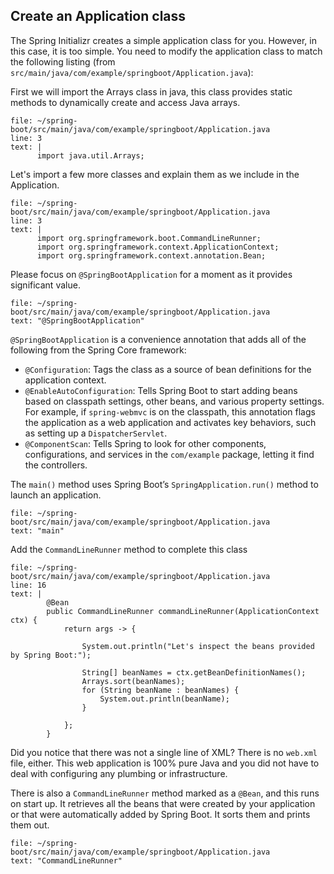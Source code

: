 
## Create an Application class

The Spring Initializr creates a simple application class for you. However, in this case, it is too simple. You need to modify the application class to match the following listing (from `src/main/java/com/example/springboot/Application.java`):


First we will import the Arrays class in java, this class provides static methods to dynamically create and access Java arrays.
```editor:insert-lines-before-line
file: ~/spring-boot/src/main/java/com/example/springboot/Application.java
line: 3
text: |
      import java.util.Arrays;
```

Let's import a few more classes and explain them as we include in the Application.
```editor:insert-lines-before-line
file: ~/spring-boot/src/main/java/com/example/springboot/Application.java
line: 3
text: |
      import org.springframework.boot.CommandLineRunner;
      import org.springframework.context.ApplicationContext;
      import org.springframework.context.annotation.Bean;

```

Please focus on `@SpringBootApplication` for a moment as it provides significant value.
```editor:select-matching-text
file: ~/spring-boot/src/main/java/com/example/springboot/Application.java
text: "@SpringBootApplication"
```

`@SpringBootApplication` is a convenience annotation that adds all of the following from the Spring Core framework:
*   `@Configuration`: Tags the class as a source of bean definitions for the application context.
*   `@EnableAutoConfiguration`: Tells Spring Boot to start adding beans based on classpath settings, other beans, and various property settings. For example, if `spring-webmvc` is on the classpath, this annotation flags the application as a web application and activates key behaviors, such as setting up a `DispatcherServlet`.
*   `@ComponentScan`: Tells Spring to look for other components, configurations, and services in the `com/example` package, letting it find the controllers.

The `main()` method uses Spring Boot’s `SpringApplication.run()` method to launch an application. 
```editor:select-matching-text
file: ~/spring-boot/src/main/java/com/example/springboot/Application.java
text: "main"
```

Add the `CommandLineRunner` method to complete this class
```editor:insert-lines-before-line
file: ~/spring-boot/src/main/java/com/example/springboot/Application.java
line: 16
text: |
        @Bean
        public CommandLineRunner commandLineRunner(ApplicationContext ctx) {
            return args -> {

                System.out.println("Let's inspect the beans provided by Spring Boot:");

                String[] beanNames = ctx.getBeanDefinitionNames();
                Arrays.sort(beanNames);
                for (String beanName : beanNames) {
                    System.out.println(beanName);
                }

            };
        }
```

Did you notice that there was not a single line of XML? There is no `web.xml` file, either. This web application is 100% pure Java and you did not have to deal with configuring any plumbing or infrastructure.

There is also a `CommandLineRunner` method marked as a `@Bean`, and this runs on start up. It retrieves all the beans that were created by your application or that were automatically added by Spring Boot. It sorts them and prints them out.

```editor:select-matching-text
file: ~/spring-boot/src/main/java/com/example/springboot/Application.java
text: "CommandLineRunner"
```
